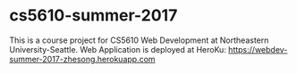 # cs5610-summer-2017
This is a course project for CS5610 Web Development at Northeastern University-Seattle.
Web Application is deployed at HeroKu: https://webdev-summer-2017-zhesong.herokuapp.com

